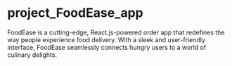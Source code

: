 # project_FoodEase_app
FoodEase is a cutting-edge, React.js-powered order app that redefines the way people experience food delivery. With a sleek and user-friendly interface, FoodEase seamlessly connects hungry users to a world of culinary delights.
